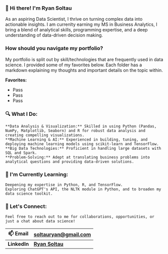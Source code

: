 ### 👋 Hi there! I'm Ryan Soltau

As an aspiring Data Scientist, I thrive on turning complex data into actionable insights. I am currenlty earning my MS in Business Analytics, I bring a blend of analytical skills, programming expertise, and a deep understanding of data-driven decision making.

### How should you navigate my portfolio?

My portfolio is split out by skill/technologies that are frequently used in data science. I provided some of my favorites below. Each folder has a markdown explaining my thoughts and important details on the topic within.

**Favorites:**

* Pass
* Pass
* Pass


### 🔍 **What I Do:**

    **Data Analysis & Visualization:** Skilled in using Python (Pandas, NumPy, Matplotlib, Seaborn) and R for robust data analysis and creating compelling visualizations.
    **Machine Learning & AI:** Experienced in building, tuning, and deploying machine learning models using scikit-learn and TensorFlow.
    **Big Data Technologies:** Proficient in handling large datasets with SQL and Spark.
    **Problem-Solving:** Adept at translating business problems into analytical questions and providing data-driven solutions.

### 🌱 I'm Currently Learning:

    Deepening my expertise in Python, R, and TensorFlow.
    Exploring ChatGPT's API, the NLTK module in Python, and to broaden my data science toolkit.

### 💬 Let's Connect:

    Feel free to reach out to me for collaborations, opportunities, or just a chat about data science!

| 📫 Email      | soltauryan@gmail.com                                                              |
| ------------- | --------------------------------------------------------------------------------- |
| **LinkedIn** | **[Ryan Soltau](https://www.linkedin.com/in/ryansoltau/ "Ryan Soltau LinkedIn")** |

